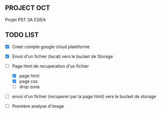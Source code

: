 PROJECT OCT
-----------

Projet PST 3A ESIEA

TODO LIST
---------

- [x] Creer compte google cloud plateforme

- [x] Envoi d'un fichier (local) vers le bucket de Storage

- [ ] Page html de recuperation d'un fichier
    - [x] page html
    - [x] page css
    - [ ] drop zone

- [ ] envoi d'un fichier (recuperer par la page html) vers le bucket de storage

- [ ] Première analyse d'image
